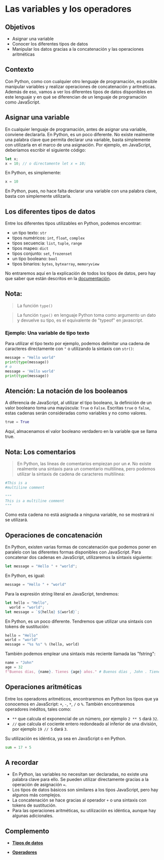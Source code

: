 # Las variables y los operadores

## Objetivos

- Asignar una variable
- Conocer los diferentes tipos de datos
- Manipular los datos gracias a la concatenación y las operaciones aritméticas

## Contexto

Con Python, como con cualquier otro lenguaje de programación, es posible manipular variables y realizar operaciones de concatenación y aritméticas. Además de eso, vamos a ver los diferentes tipos de datos disponibles en este lenguaje y en qué se diferencian de un lenguaje de programación como JavaScript.

## Asignar una variable

En cualquier lenguaje de programación, antes de asignar una variable, conviene declararla. En Python, es un poco diferente. No existe realmente una palabra clave que permita declarar una variable, basta simplemente con utilizarla en el marco de una asignación. Por ejemplo, en JavaScript, deberíamos escribir el siguiente código:

```javascript
let x;
x = 10; // o directamente let x = 10;
```

En Python, es simplemente:

```python
x = 10
```

En Python, pues, no hace falta declarar una variable con una palabra clave, basta con simplemente utilizarla.

## Los diferentes tipos de datos

Entre los diferentes tipos utilizables en Python, podemos encontrar:

- un tipo texto: `str`
- tipos numéricos: `int`, `float`, `complex`
- tipos secuencia: `list`, `tuple`, `range`
- tipos mapeo: `dict`
- tipos conjunto: `set`, `frozenset`
- un tipo booleano: `bool`
- tipos binarios: `bytes`, `bytearray`, `memoryview`

No entraremos aquí en la explicación de todos los tipos de datos, pero hay que saber que están descritos en la [documentación](https://docs.python.org/3/library/stdtypes.html).

## Nota:

>La función `type()`

>La función `type()` en lenguaje Python toma como argumento un dato y devuelve su tipo, es el equivalente de "typeof" en javascript.

### Ejemplo: Una variable de tipo texto

Para utilizar el tipo texto por ejemplo, podemos delimitar una cadena de caracteres directamente con `"` o utilizando la sintaxis con `str()`:

```python
message = "Hello world"
print(type(message))
# o
message = 'Hello world'
print(type(message))
```

## Atención: La notación de los booleanos

A diferencia de JavaScript, al utilizar el tipo booleano, la definición de un valor booleano toma una mayúscula: `True` o `False`. Escritas `true` o `false`, estas cadenas serán consideradas como variables y no como valores.

```python
true = True
```

Aquí, almacenamos el valor booleano verdadero en la variable que se llama true.

## Nota: Los comentarios

>En Python, las líneas de comentarios empiezan por un `#`. No existe realmente una sintaxis para un comentario multilínea, pero podemos utilizar la sintaxis de cadena de caracteres multilínea:

```python
#This is a
#multiline comment
```

```python
"""
This is a multiline comment
"""
```

Como esta cadena no está asignada a ninguna variable, no se mostrará ni se utilizará.

## Operaciones de concatenación

En Python, existen varias formas de concatenación que podemos poner en paralelo con las diferentes formas disponibles con JavaScript. Para concatenar dos cadenas en JavaScript, utilizaremos la sintaxis siguiente:

```javascript
let message = "Hello " + "world";
```

En Python, es igual:

```python
message = "Hello " + "world"
```

Para la expresión string literal en JavaScript, tendremos:

```javascript
let hello = "Hello",
  world = "world";
let message = `${hello} ${world}`;
```

En Python, es un poco diferente. Tendremos que utilizar una sintaxis con tokens de sustitución:

```python
hello = "Hello"
world = "world"
message = "%s %s" % (hello, world)
```

También podemos emplear una sintaxis más reciente llamada las "fstring":

```python
name = "John"
age = 32
f"Buenos días, {name}. Tienes {age} años." # Buenos días , John . Tienes 32 años .
```

## Operaciones aritméticas

Entre los operadores aritméticos, encontraremos en Python los tipos que ya conocemos en JavaScript: `+`, `-`, `*`, `/` o `%`. También encontraremos operadores inéditos, tales como:

- `**` que calcula el exponencial de un número, por ejemplo `2 ** 5` dará `32`.
- `//` que calcula el cociente entero redondeado al inferior de una división, por ejemplo `19 // 5` dará `3`.

Su utilización es idéntica, ya sea en JavaScript o en Python.

```python
sum = 17 + 5
```

## A recordar

- En Python, las variables no necesitan ser declaradas, no existe una palabra clave para ello. Se pueden utilizar directamente gracias a la operación de asignación `=`.
- Los tipos de datos básicos son similares a los tipos JavaScript, pero hay algunos más complejos.
- La concatenación se hace gracias al operador `+` o una sintaxis con tokens de sustitución.
- Para las operaciones aritméticas, su utilización es idéntica, aunque hay algunas adicionales.

## Complemento

- **[Tipos de datos](https://docs.python.org/fr/3/library/datatypes.html)**

- **[Operadores](https://docs.python.org/fr/3/reference/lexical_analysis.html#operators)**
